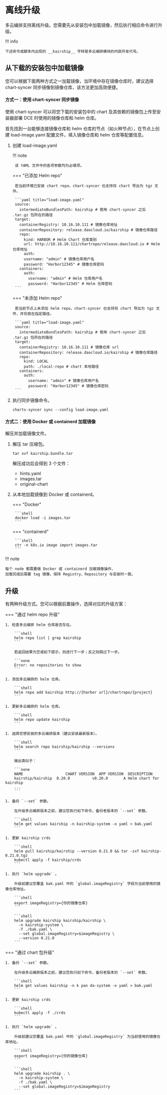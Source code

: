 # 离线升级

多云编排支持离线升级。您需要先从安装包中加载镜像，然后执行相应命令进行升级。

!!! info

    下述命令或脚本内出现的 __kairship__ 字样是多云编排模块的内部开发代号。

## 从下载的安装包中加载镜像

您可以根据下面两种方式之一加载镜像，当环境中存在镜像仓库时，建议选择 chart-syncer 同步镜像到镜像仓库，该方法更加高效便捷。

#### 方式一：使用 chart-syncer 同步镜像

使用 chart-syncer 可以将您下载的安装包中的 chart 及其依赖的镜像包上传至安装器部署 DCE 时使用的镜像仓库和 helm 仓库。

首先找到一台能够连接镜像仓库和 helm 仓库的节点（如火种节点），在节点上创建 load-image.yaml 配置文件，填入镜像仓库和 helm 仓库等配置信息。

1. 创建 load-image.yaml

    !!! note  

        该 YAML 文件中的各项参数均为必填项。

    === "已添加 Helm repo"

        若当前环境已安装 chart repo，chart-syncer 也支持将 chart 导出为 tgz 文件。
    
        ```yaml title="load-image.yaml"
        source:
          intermediateBundlesPath: kairship # 使用 chart-syncer 之后 .tar.gz 包所在的路径
        target:
          containerRegistry: 10.16.10.111 # 镜像仓库地址
          containerRepository: release.daocloud.io/kairship # 镜像仓库路径
          repo:
            kind: HARBOR # Helm Chart 仓库类别
            url: http://10.16.10.111/chartrepo/release.daocloud.io # Helm 仓库地址
            auth:
            username: "admin" # 镜像仓库用户名
            password: "Harbor12345" # 镜像仓库密码
          containers:
            auth:
              username: "admin" # Helm 仓库用户名
              password: "Harbor12345" # Helm 仓库密码
        ```

    === "未添加 Helm repo"

        若当前节点上未添加 helm repo，chart-syncer 也支持将 chart 导出为 tgz 文件，并存放在指定路径。
    
        ```yaml title="load-image.yaml"
        source:
          intermediateBundlesPath: kairship # 使用 chart-syncer 之后 .tar.gz 包所在的路径
        target:
          containerRegistry: 10.16.10.111 # 镜像仓库 url
          containerRepository: release.daocloud.io/kairship # 镜像仓库路径
          repo:
            kind: LOCAL
            path: ./local-repo # chart 本地路径
          containers:
            auth:
              username: "admin" # 镜像仓库用户名
              password: "Harbor12345" # 镜像仓库密码
        ```

1. 执行同步镜像命令。

    ```shell
    charts-syncer sync --config load-image.yaml
    ```

#### 方式二：使用 Docker 或 containerd 加载镜像

解压并加载镜像文件。

1. 解压 tar 压缩包。

    ```shell
    tar xvf kairship.bundle.tar
    ```

    解压成功后会得到 3 个文件：

    - hints.yaml
    - images.tar
    - original-chart

2. 从本地加载镜像到 Docker 或 containerd。

    === "Docker"

        ```shell
        docker load -i images.tar
        ```

    === "containerd"

        ```shell
        ctr -n k8s.io image import images.tar
        ```

!!! note

    每个 node 都需要做 Docker 或 containerd 加载镜像操作，
    加载完成后需要 tag 镜像，保持 Registry、Repository 与安装时一致。

## 升级

有两种升级方式。您可以根据前置操作，选择对应的升级方案：

=== "通过 helm repo 升级"

    1. 检查多云编排 helm 仓库是否存在。
    
        ```shell
        helm repo list | grep kairship
        ```
    
        若返回结果为空或如下提示，则进行下一步；反之则跳过下一步。
    
        ```none
        Error: no repositories to show
        ```
    
    1. 添加多云编排的 helm 仓库。
    
        ```shell
        helm repo add kairship http://{harbor url}/chartrepo/{project}
        ```
    
    1. 更新多云编排的 helm 仓库。
    
        ```shell
        helm repo update kairship
        ```
    
    1. 选择您想安装的多云编排版本（建议安装最新版本）。
    
        ```shell
        helm search repo kairship/kairship --versions
        ```
    
        输出类似于：
        
        ```none
        NAME                   CHART VERSION  APP VERSION  DESCRIPTION
        kairship/kairship  0.20.0          v0.20.0       A Helm chart for kairship
        ...
        ```
    
    1. 备份 `--set` 参数。
    
        在升级多云编排版本之前，建议您执行如下命令，备份老版本的 `--set` 参数。
    
        ```shell
        helm get values kairship -n kairship-system -o yaml > bak.yaml
        ```
    
    1. 更新 kairship crds
    
        ```shell
        helm pull kairship/kairship --version 0.21.0 && tar -zxf kairship-0.21.0.tgz
        kubectl apply -f kairship/crds
        ```
    
    1. 执行 `helm upgrade` 。
    
        升级前建议您覆盖 bak.yaml 中的 `global.imageRegistry` 字段为当前使用的镜像仓库地址。
    
        ```shell
        export imageRegistry={你的镜像仓库}
        ```
    
        ```shell
        helm upgrade kairship kairship/kairship \
          -n kairship-system \
          -f ./bak.yaml \
          --set global.imageRegistry=$imageRegistry \
          --version 0.21.0
        ```

=== "通过 chart 包升级"

    1. 备份 `--set` 参数。
    
        在升级多云编排版本之前，建议您执行如下命令，备份老版本的 `--set` 参数。
    
        ```shell
        helm get values kairship -n k pan da-system -o yaml > bak.yaml
        ```
    
    1. 更新 kairship crds
    
        ```shell
        kubectl apply -f ./crds
        ```
    
    1. 执行 `helm upgrade` 。
    
        升级前建议您覆盖 bak.yaml 中的 `global.imageRegistry` 为当前使用的镜像仓库地址。
    
        ```shell
        export imageRegistry={你的镜像仓库}
        ```
    
        ```shell
        helm upgrade kairship . \
          -n kairship-system \
          -f ./bak.yaml \
          --set global.imageRegistry=$imageRegistry
        ```
